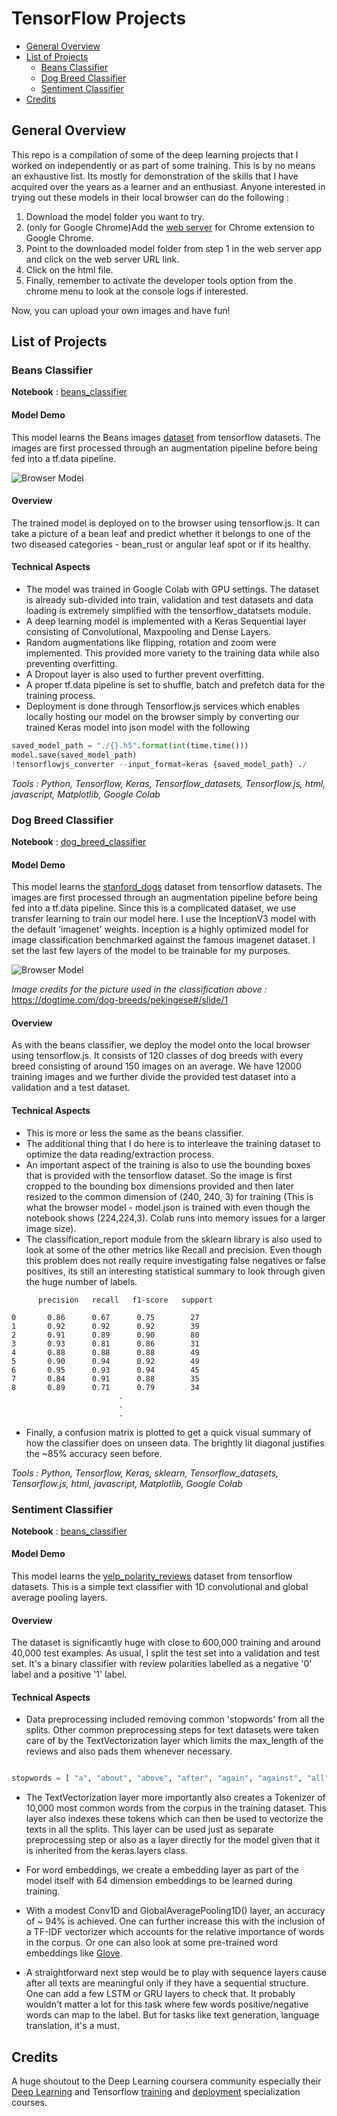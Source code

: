 # TensorFlow Projects

- [General Overview](#general-overview)
- [List of Projects](#list-of-projects)
  * [Beans Classifier](#beans-classifier)
  * [Dog Breed Classifier](#dog-breed-classifier)
  * [Sentiment Classifier](#sentiment-classifier)
- [Credits](#credits)

## General Overview
This repo is a compilation of some of the deep learning projects that I worked on independently or as part of some training. This is by no means an exhaustive list. Its mostly for demonstration of the skills that I have acquired over the years as a learner and an enthusiast. Anyone interested in trying out these models in their local browser can do the following :

1. Download the model folder you want to try.
2. (only for Google Chrome)Add the [web server](https://chrome.google.com/webstore/detail/web-server-for-chrome/ofhbbkphhbklhfoeikjpcbhemlocgigb?hl=en) for Chrome extension to Google Chrome.
3. Point to the downloaded model folder from step 1 in the web server app and click on the web server URL link.
4. Click on the html file.
5. Finally, remember to activate the developer tools option from the chrome menu to look at the console logs if interested.

Now, you can upload your own images and have fun!

## List of Projects

### Beans Classifier

**Notebook** : [beans_classifier](https://github.com/jyotisman-ds/TensorFlow_projects/blob/main/Beans_Classifier/Beans_fullCalssifier.ipynb)

#### Model Demo
This model learns the Beans images [dataset](https://www.tensorflow.org/datasets/catalog/beans) from tensorflow datasets. The images are first processed through an augmentation pipeline before being fed into  a tf.data pipeline.

![Browser Model](/images/PredictingBeans.png)

#### Overview
The trained model is deployed on to the browser using tensorflow.js. It can take a picture of a bean leaf and predict whether it belongs to one of the two diseased categories - bean_rust or angular leaf spot or if its healthy.  

#### Technical Aspects
- The model was trained in Google Colab with GPU settings. The dataset is already sub-divided into train, validation and test datasets and data loading is extremely simplified with the tensorflow_datatsets module.
- A deep learning model is implemented with a Keras Sequential layer consisting of Convolutional, Maxpooling and Dense Layers.
- Random augmentations like flipping, rotation and zoom were implemented. This provided more variety to the training data while also preventing overfitting.
- A Dropout layer is also used to further prevent overfitting.
- A proper tf.data pipeline is set to shuffle, batch and prefetch data for the training process.
- Deployment is done through Tensorflow.js services which enables locally hosting our model on the browser simply by converting our trained Keras model into json model with the following
```python
saved_model_path = "./{}.h5".format(int(time.time()))
model.save(saved_model_path)
!tensorflowjs_converter --input_format=keras {saved_model_path} ./
```
_Tools : Python, Tensorflow, Keras, Tensorflow_datasets, Tensorflow.js, html, javascript, Matplotlib, Google Colab_

### Dog Breed Classifier

**Notebook** : [dog_breed_classifier](https://github.com/jyotisman-ds/TensorFlow_projects/blob/main/Dog_breed_classifier/Dog_breed_classifier_optimized.ipynb)

#### Model Demo
This model learns the [stanford_dogs](https://www.tensorflow.org/datasets/catalog/stanford_dogs) dataset from tensorflow datasets. The images are first processed through an augmentation pipeline before being fed into  a tf.data pipeline. Since this is a complicated dataset, we use transfer learning to train our model here. I use the InceptionV3 model with the default 'imagenet' weights. Inception is a highly optimized model for image classification benchmarked against the famous imagenet dataset. I set the last few layers of the model to be trainable for my purposes.

![Browser Model](/images/dog_breed.png)

_Image credits for the picture used in the classification above :_ https://dogtime.com/dog-breeds/pekingese#/slide/1

#### Overview
As with the beans classifier, we deploy the model onto the local browser using tensorflow.js. It consists of 120 classes of dog breeds with every breed consisting of around 150 images on an average. We have 12000 training images and we further divide the provided test dataset into a validation and a test dataset.

#### Technical Aspects
- This is more or less the same as the beans classifier.
- The additional thing that I do here is to interleave the training dataset to optimize the data reading/extraction process.
- An important aspect of the training is also to use the bounding boxes that is provided with the tensorflow dataset. So the image is first cropped to the bounding box dimensions provided and then later resized to the common dimension of (240, 240, 3) for training (This is what the browser model - model.json is trained with even though the notebook shows (224,224,3). Colab runs into memory issues for a larger image size).
- The classification_report module from the sklearn library is also used to look at some of the other metrics like Recall and precision. Even though this problem does not really require investigating false negatives or false positives, its still an interesting statistical summary to look through given the huge number of labels.

```
      precision   recall   f1-score   support

0       0.86      0.67      0.75        27
1       0.92      0.92      0.92        39
2       0.91      0.89      0.90        80
3       0.93      0.81      0.86        31
4       0.88      0.88      0.88        49
5       0.90      0.94      0.92        49
6       0.95      0.93      0.94        45
7       0.84      0.91      0.88        35
8       0.89      0.71      0.79        34
                        .
                        .
                        .
```

- Finally, a confusion matrix is plotted to get a quick visual summary of how the classifier does on unseen data. The brightly lit diagonal justifies the ~85% accuracy seen before.  

_Tools : Python, Tensorflow, Keras, sklearn, Tensorflow_datasets, Tensorflow.js, html, javascript, Matplotlib, Google Colab_

### Sentiment Classifier

**Notebook** : [beans_classifier](https://github.com/jyotisman-ds/TensorFlow_projects/blob/main/Sentiment_Classifier/sentiment_classifier.ipynb)

#### Model Demo

This model learns the [yelp_polarity_reviews](https://www.tensorflow.org/datasets/catalog/yelp_polarity_reviews) dataset from tensorflow datasets. This is a simple text classifier with 1D convolutional and global average pooling layers.

#### Overview

The dataset is significantly huge with close to 600,000 training and around 40,000 test examples. As usual, I split the test set into a validation and test set. It's a binary classifier with review polarities labelled as a negative '0' label and a positive '1' label.

#### Technical Aspects

- Data preprocessing included removing common 'stopwords' from all the splits. Other common preprocessing steps for text datasets were taken care of by the TextVectorization layer which limits the max_length of the reviews and also pads them whenever necessary.

```python

stopwords = [ "a", "about", "above", "after", "again", "against", "all", "am", "an", "and", "any", "are", "as", "at", "be", "because", "been", "before", "being", "below", "between", "both", "but", "by", "could", "did", "do", "does", "doing", "down", "during", "each", "few", "for", "from", "further", "had", "has", "have", "having", "he", "he'd", "he'll", "he's", "her", "here", "here's", "hers", "herself", "him", "himself", "his", "how", "how's", "i", "i'd", "i'll", "i'm", "i've", "if", "in", "into", "is", "it", "it's", "its", "itself", "let's", "me", "more", "most", "my", "myself", "nor", "of", "on", "once", "only", "or", "other", "ought", "our", "ours", "ourselves", "out", "over", "own", "same", "she", "she'd", "she'll", "she's", "should", "so", "some", "such", "than", "that", "that's", "the", "their", "theirs", "them", "themselves", "then", "there", "there's", "these", "they", "they'd", "they'll", "they're", "they've", "this", "those", "through", "to", "too", "under", "until", "up", "very", "was", "we", "we'd", "we'll", "we're", "we've", "were", "what", "what's", "when", "when's", "where", "where's", "which", "while", "who", "who's", "whom", "why", "why's", "with", "would", "you", "you'd", "you'll", "you're", "you've", "your", "yours", "yourself", "yourselves" ]

```

- The TextVectorization layer more importantly also creates a Tokenizer of 10,000 most common words from the corpus in the training dataset. This layer also indexes these tokens which can then be used to vectorize the texts in all the splits. This layer can be used just as separate preprocessing step or also as a layer directly for the model given that it is inherited from the keras.layers class.

- For word embeddings, we create a embedding layer as part of the model itself with 64 dimension embeddings to be learned during training.  

- With a modest Conv1D and GlobalAveragePooling1D() layer, an accuracy of ~ 94% is achieved. One can further increase this with the inclusion of a TF-IDF vectorizer which accounts for the relative importance of words in the corpus. Or one can also look at some pre-trained word embeddings like [Glove](https://nlp.stanford.edu/projects/glove/).

- A straightforward next step would be to play with sequence layers cause after all texts are meaningful only if they have a sequential structure. One can add a few LSTM or GRU layers to check that. It probably wouldn't matter a lot for this task where few words positive/negative words can map to the label. But for tasks like text generation, language translation, it's a must.    

## Credits
A huge shoutout to the Deep Learning coursera community especially their [Deep Learning](https://www.coursera.org/specializations/deep-learning) and Tensorflow [training](https://www.coursera.org/professional-certificates/tensorflow-in-practice) and [deployment](https://www.coursera.org/specializations/tensorflow-data-and-deployment) specialization courses.
